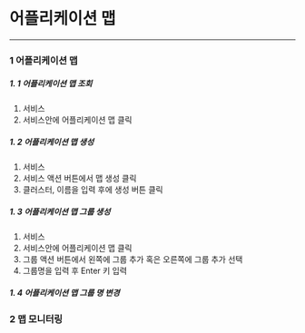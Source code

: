 # 어플리케이션 맵

---

### 1 어플리케이션 맵

##### 1. 1 어플리케이션 맵 조회

1. 서비스
2. 서비스안에 어플리케이션 맵 클릭

##### 1. 2 어플리케이션 맵 생성

1. 서비스
2. 서비스 액션 버튼에서 맵 생성 클릭
3. 클러스터, 이름을 입력 후에 생성 버튼 클릭 

##### 1. 3 어플리케이션 맵 그룹 생성

1. 서비스
2. 서비스안에 어플리케이션 맵 클릭
3. 그룹 액션 버튼에서 왼쪽에 그룹 추가 혹은 오른쪽에 그룹 추가 선택
4. 그룹명을 입력 후 Enter 키 입력

##### 1. 4 어플리케이션 맵 그룹 명 변경



### 2 맵 모니터링



